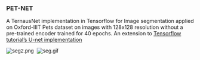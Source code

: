 <div class="col sqs-col-8 span-8">
<div class="row sqs-row">
<div class="col sqs-col-6 span-6">
<div id="block-yui_3_17_2_1_1580857606657_62501" class="sqs-block html-block sqs-block-html" data-block-type="2">
<div class="sqs-block-content">
<h3>PET-NET</h3>
<p class="">A TernausNet implementation in Tensorflow for Image segmentation applied on Oxford-IIIT Pets dataset on images with 128x128 resolution without a pre-trained encoder trained for 40 epochs. An extension to <a href="https://www.tensorflow.org/tutorials/images/segmentation">Tensorflow tutorial&rsquo;s U-net implementation</a></p>
<pre><code></code><img class="thumb-image loaded" style="font-family: Verdana, Arial, Helvetica, sans-serif;" src="https://images.squarespace-cdn.com/content/v1/5d8c1173d980a856238b719f/1580858164628-LEMG481NK2D8XOBINXQA/ke17ZwdGBToddI8pDm48kBzXSukoD328GPmEgTaBufJZw-zPPgdn4jUwVcJE1ZvWhcwhEtWJXoshNdA9f1qD7aP-VOPYnKXVfGNi7anTLYEyFb6l0vaoP0ZML6hTTqh3w5sxeXf-6AvKtZVbpQ36SA/seg2.png?format=300w" alt="seg2.png" data-src="https://images.squarespace-cdn.com/content/v1/5d8c1173d980a856238b719f/1580858164628-LEMG481NK2D8XOBINXQA/ke17ZwdGBToddI8pDm48kBzXSukoD328GPmEgTaBufJZw-zPPgdn4jUwVcJE1ZvWhcwhEtWJXoshNdA9f1qD7aP-VOPYnKXVfGNi7anTLYEyFb6l0vaoP0ZML6hTTqh3w5sxeXf-6AvKtZVbpQ36SA/seg2.png" data-image="https://images.squarespace-cdn.com/content/v1/5d8c1173d980a856238b719f/1580858164628-LEMG481NK2D8XOBINXQA/ke17ZwdGBToddI8pDm48kBzXSukoD328GPmEgTaBufJZw-zPPgdn4jUwVcJE1ZvWhcwhEtWJXoshNdA9f1qD7aP-VOPYnKXVfGNi7anTLYEyFb6l0vaoP0ZML6hTTqh3w5sxeXf-6AvKtZVbpQ36SA/seg2.png" data-image-dimensions="223x223" data-image-focal-point="0.5,0.5" data-load="false" data-image-id="5e39fb33701444163d49b6f3" data-type="image" data-image-resolution="300w" /> <img class="thumb-image loaded" style="font-family: Verdana, Arial, Helvetica, sans-serif;" src="https://images.squarespace-cdn.com/content/v1/5d8c1173d980a856238b719f/1580858244937-KGAD1HSGVUVOOM0VHAA4/ke17ZwdGBToddI8pDm48kPkputGI6mg2mNmRPZbRE7tZw-zPPgdn4jUwVcJE1ZvWhcwhEtWJXoshNdA9f1qD7Rx8IH5Cu9Q-MCjcFfrE5p50ggCwdp8W-mtCMJGCNpKmyNheqdZROiSjmQSvNqSYuA/seg.gif?format=300w" alt="seg.gif" data-src="https://images.squarespace-cdn.com/content/v1/5d8c1173d980a856238b719f/1580858244937-KGAD1HSGVUVOOM0VHAA4/ke17ZwdGBToddI8pDm48kPkputGI6mg2mNmRPZbRE7tZw-zPPgdn4jUwVcJE1ZvWhcwhEtWJXoshNdA9f1qD7Rx8IH5Cu9Q-MCjcFfrE5p50ggCwdp8W-mtCMJGCNpKmyNheqdZROiSjmQSvNqSYuA/seg.gif" data-image="https://images.squarespace-cdn.com/content/v1/5d8c1173d980a856238b719f/1580858244937-KGAD1HSGVUVOOM0VHAA4/ke17ZwdGBToddI8pDm48kPkputGI6mg2mNmRPZbRE7tZw-zPPgdn4jUwVcJE1ZvWhcwhEtWJXoshNdA9f1qD7Rx8IH5Cu9Q-MCjcFfrE5p50ggCwdp8W-mtCMJGCNpKmyNheqdZROiSjmQSvNqSYuA/seg.gif" data-image-dimensions="224x224" data-image-focal-point="0.5,0.5" data-load="false" data-image-id="5e39fb834e25c17488fd9872" data-type="image" data-image-resolution="300w" /></pre>
</div>
</div>
</div>
</div>
</div>
